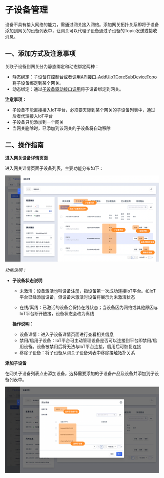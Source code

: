 # 子设备管理

设备不具有接入网络的能力，需通过网关接入网络。添加网关拓扑关系即将子设备添加到网关的设备列表中，让网关可以代理子设备通过子设备的Topic发送或接收消息。



## 一、添加方式及注意事项

关联子设备到网关分为静态绑定和动态绑定两种：

- 静态绑定：子设备在控制台或者调用[API接口-AddUIoTCoreSubDeviceTopo](https://docs.ucloud.cn/uiot-edge/api_list/gateway_subdevice?id=adduiotcoresubdevicetopo)将子设备绑定到某个网关。
- 动态绑定：通过[子设备驱动接口调用](https://docs.ucloud.cn/uiot-edge/api_list/subdev_driver_access?id=createuiotcoreedgedriverbind)将子设备绑定到网关。

**注意事项：**

- 子设备不能直接接入IoT平台，必须要天际到某个网关的子设备列表中，通过后者代理接入IoT平台
- 子设备只能添加到一个网关
- 当网关删除时，已添加到该网关的子设备将自动移除



##  二、操作指南

**进入网关设备详情页面**

进入网关详情页面子设备列表，主要功能分布如下：

![图片](../../images/子设备管理-1.png)

*功能说明：*

* **子设备状态说明**

  * 未激活：设备激活也叫设备注册，指设备第一次成功连接IoT平台。如IoT平台已经添加设备，但设备未激活时设备将展示为未激活状态

  * 在线/离线：已激活的设备会保持在线状态；当设备因为网络或其他原因与IoT平台断开链接，设备状态会改为离线

  **操作说明：**

  * 设备详情：进入子设备详情页面进行查看相关信息
  * 禁用/启用子设备：IoT平台可主动管理设备是否可以连接到平台即禁用/启用设备。设备被禁用后将无法与IoT平台连接，启用后可恢复连接
  * 移除子设备：将子设备从网关子设备列表中移除接触拓扑关系



**添加子设备**

在网关子设备列表点击添加设备，选择需要添加的子设备产品及设备并添加到子设备列表中。

![图片](../../images/子设备管理-2.png)